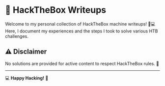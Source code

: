 # 📂 HackTheBox Writeups

Welcome to my personal collection of HackTheBox machine writeups! 🧠💻  
Here, I document my experiences and the steps I took to solve various HTB challenges.

## ⚠️ **Disclaimer**

No solutions are provided for active content to respect HackTheBox rules. 🙏  

---

💻 **Happy Hacking!** 🎉
